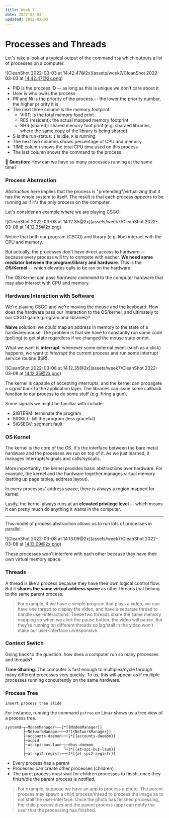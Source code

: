 ```yaml
---
title: Week 7
date: 2022-03-03
updated: 2022-02-03
---
```


# Processes and Threads

Let's take a look at a typical output of the command `top` which outputs a list of processes on a computer.

![CleanShot 2022-03-03 at 14.42.47@2x](assets/week7/CleanShot 2022-03-03 at 14.42.47@2x.png)

- PID is the process ID -- as long as this is unique we don't care about it
- User is who owns the process
- *PR* and *NI* is the priority of the process -- the lower the priority number, the higher priority it is
- The next three column is the memory footprint:
  - VIRT: is the total memory food print
  - RES (resident): the actual mapped memory footprint
  - SHR (shared): shared memory foot print (e.g. sharaed libraries, where the same copy of the library is being shared)
- S is the run-status: `I` is idle, `R` is running
- The next two columns shows percentage of CPU and memory
- TIME column shows the total CPU time used on this process
- The last column shows the command to the process

🤔 **Question**: How can we have so many processes running at the same time?



### Process Abstraction

*Abstraction* here implies that the process is "pretending"/virtualizing that it has the whole system to itself. The result is that each process *appears* to be running as if it's the only process on the computer.

Let's consider an example where we are playing CSGO:

![CleanShot 2022-03-08 at 14.12.35@2x](assets/week7/CleanShot 2022-03-08 at 14.12.35@2x.png)

Notice that both our program (CSGO) and library (e.g. libc) interact with the CPU and memory.

But actually, the processes don't have direct access to hardware -- because every process will try to compete with eacher. **We need some mediator between the program/library and hardware**. This is the **OS/Kernel** -- which elevates calls to be ran on the hardware.

The OS/Kernel can pass *hardware command* to the computer hardware that may also interact with CPU and memory.



### Hardware Interaction with Software

We're playing CSGO and we're moving the mouse and the keyboard. How does the hardware pass our interaction to the OS/kernel, and ultimately to our CSGO game (program and libraries)?

**Naive** solution: we could map an address in memory to the state of a hardware/mouse. The problem is that we have to constantly run some code (polling) to get state regardless if we changed the mouse state or not.

What we want is **interrupt**: whenever some external event (such as a click) happens, we want to *interrupt* the current process and run some interrupt service routine (ISR). 

![CleanShot 2022-03-08 at 14.12.35@2x](assets/week7/CleanShot 2022-03-08 at 14.12.35@2x.png)

The kernel is capable of accepting interrupts, and the kernel can propagate a *signal* back to the application layer. The libraries can issue some callback function to our process to do some stuff (e.g. firing a gun).

Some signals we might be familiar with include:

- SIGTERM: terminate the program
- SIGKILL: kill the program (less graceful)
- SIGSEGV: segment fault



### OS Kernel

The kernel is the core of the OS. It's the interface between the bare metal hardware and the processes we run on top of it. As we just learned, it manages interrupts/signals and calls/syscalls.

More importantly, the kernel provides basic abstractions over hardware. For example, the kernel and the hardware together manages virtual memory (setting up page tables, address layout). 

In every processes' address space, there is always a region mapped for kernel.

Lastly, the kernel always runs at an **elevated privilege level** -- which means it can pretty much do anything it wants in the computer.

---

This model of process abstraction allows us to run lots of processes in parallel:

![CleanShot 2022-03-08 at 14.13.09@2x](assets/week7/CleanShot 2022-03-08 at 14.13.09@2x.png)

These processes won't interfere with each other because they have their own virtual memory space.



### Threads

A thread is like a process because they have their own logical control flow. But it **shares the same virtual address space** as other threads that belong to the same parent process.

> For example, if we have a simple program that plays a video, we can have one thread to display the video, and have a separate thread to handle user-interactions. These two threads share the same memory mapping so when we click the pause button, the video will pause. But they're running on different threads so lag/stall in the video won't make our user-interface unresponsive.



### Context Switch

Going back to the question: how does a computer run so many processes and threads? 

**Time-Sharing**: The computer is fast enough to multiplex/cycle through many different processes very quickly. To us, this will appear as if multiple processes running concurrently on the same hardware.



### Process Tree

`insert process tree slide`

For instance, running the command `pstree` on Linux shows us a tree view of a process tree.

```
systemd─┬─ModemManager───2*[{ModemManager}]
        ├─NetworkManager───2*[{NetworkManager}]
        ├─accounts-daemon───2*[{accounts-daemon}]
        ├─acpid
        ├─at-spi-bus-laun─┬─dbus-daemon
        │                 └─3*[{at-spi-bus-laun}]
        ├─at-spi2-registr───2*[{at-spi2-registr}]
```

- Every process has a parent
- Processes can create other processes (children)
- The paret process must wait for children processes to finish, once they finish/die the parent process is notified.

> For example, suppose we have an app to process a photo. The parent process may spawn a child process/thread to process the image as to not stall the user-interface. Once the photo has finished processing, the child process dies and the parent process (app) can notify the user that the processing has finished.